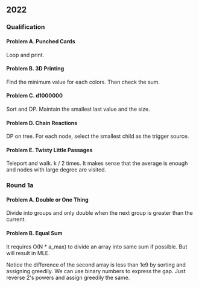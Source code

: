 ## 2022

### Qualification

#### Problem A. Punched Cards

Loop and print.

#### Problem B. 3D Printing

Find the minimum value for each colors. Then check the sum.

#### Problem C. d1000000

Sort and DP. Maintain the smallest last value and the size.

#### Problem D. Chain Reactions

DP on tree. For each node, select the smallest child as the trigger source.

#### Problem E. Twisty Little Passages

Teleport and walk. k / 2 times. It makes sense that the average is enough and nodes with large degree are visited.

### Round 1a

#### Problem A. Double or One Thing

Divide into groups and only double when the next group is greater than the current.

#### Problem B. Equal Sum

It requires O(N * a_max) to divide an array into same sum if possible. But will result in MLE.

Notice the difference of the second array is less than 1e9 by sorting and assigning greedily. We can use binary numbers to express the gap. Just reverse 2's powers and assign greedily the same.
